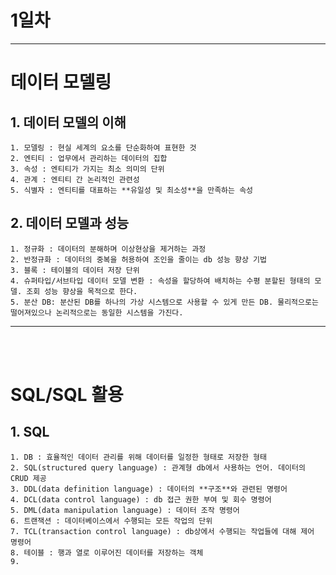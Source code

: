 
# 1일차

<hr>

# 데이터 모델링

## 1. 데이터 모델의 이해
    1. 모델링 : 현실 세계의 요소를 단순화하여 표현한 것
    2. 엔티티 : 업무에서 관리하는 데이터의 집합
    3. 속성 : 엔티티가 가지는 최소 의미의 단위
    4. 관계 : 엔티티 간 논리적인 관련성
    5. 식별자 : 엔티티를 대표하는 **유일성 및 최소성**을 만족하는 속성

## 2. 데이터 모델과 성능
    1. 정규화 : 데이터의 분해하며 이상현상을 제거하는 과정
    2. 반정규화 : 데이터의 중복을 허용하여 조인을 줄이는 db 성능 향상 기법
    3. 블록 : 테이블의 데이터 저장 단위
    4. 슈퍼타입/서브타입 데이터 모델 변환 : 속성을 할당하여 배치하는 수평 분할된 형태의 모델. 조회 성능 향상을 목적으로 한다.
    5. 분산 DB: 분산된 DB를 하나의 가상 시스템으로 사용할 수 있게 만든 DB. 물리적으로는 떨어져있으나 논리적으로는 동일한 시스템을 가진다.

<hr>
<br></br>

# SQL/SQL 활용

## 1. SQL
    1. DB : 효율적인 데이터 관리를 위해 데이터를 일정한 형태로 저장한 형태
    2. SQL(structured query language) : 관계형 db에서 사용하는 언어. 데이터의 CRUD 제공
    3. DDL(data definition language) : 데이터의 **구조**와 관련된 명령어
    4. DCL(data control language) : db 접근 권한 부여 및 회수 명령어
    5. DML(data manipulation language) : 데이터 조작 명령어
    6. 트랜잭션 : 데이터베이스에서 수행되는 모든 작업의 단위
    7. TCL(transaction control language) : db상에서 수행되는 작업들에 대해 제어 명령어
    8. 테이블 : 행과 열로 이루어진 데이터를 저장하는 객체
    9. 


